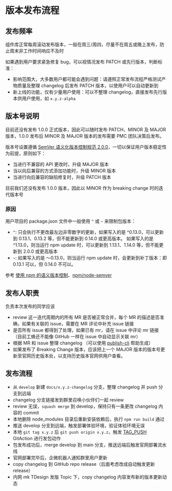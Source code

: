 # 版本发布流程

## 发布频率

组件库正常每周滚动发布版本，一般在周三/周四，尽量不在周五或晚上发布，防止周末非工作时间响应不及时

如果遇到用户要求紧急修复 bug，可以视情况发布 PATCH 或先行版本，判断标准：

- 影响范围大，大多数用户都可能会遇到问题：请遵照正常发布流程严格测试产物质量及整理 changelog 后发布 PATCH 版本，以使用户可以自动更新到
- 新上线的功能，仅有少量用户使用：可以不整理 changelog，直接发布先行版本供用户使用，如 `x.y.z-alpha`

## 版本号说明

目前还没有发布 1.0.0 正式版本，因此可以随时发布 PATCH、MINOR 及 MAJOR 版本，1.0.0 发布后 MINOR 及 MAJOR 版本的发布需要 PMC 团队决策后发布。

版本号设置遵循 [SemVer 语义化版本控制规范 2.0.0](https://semver.org/lang/zh-CN/)，一切以保证用户版本稳定性为前提，原则如下：

- 当进行不兼容的 API 更改时，升级 MAJOR 版本
- 当以向后兼容的方式添加功能时，升级 MINOR 版本
- 当进行向后兼容的缺陷修复时，升级 PATCH 版本

目前我们还没有发布 1.0.0 版本，因此以 MINOR 作为 breaking change 时的迭代版本号

### 原因

用户项目的 package.json 文件中一般使用 `^` 或 `~` 来限制包版本：

- `^`: 只会执行不更改最左边非零数字的更新，如果写入的是 ^0.13.0，可以更新到 0.13.1、0.13.2 等，但不能更新到 0.14.0 或更高版本。 如果写入的是 ^1.13.0，则当运行 npm update 时，可以更新到 1.13.1、1.14.0 等，但不能更新到 2.0.0 或更高版本
- `~`: 如果写入的是 〜0.13.0，则当运行 npm update 时，会更新到补丁版本：即 0.13.1 可以，但 0.14.0 不可以。

参考 [使用 npm 的语义版本控制](http://nodejs.cn/learn/semantic-versioning-using-npm)、[npm/node-semver](https://github.com/npm/node-semver#caret-ranges-123-025-004)

## 发布人职责

负责本次发布的同学应该

- review 这一迭代周期内的所有 MR 是否被正常合并，每个 MR 的描述是否准确，如果有关联的 issue，需要在 MR 评论中补充 issue 链接
- 是否所有 issue 都得到了处理，如果已有 mr，请在 issue 中评论 mr 链接（目前工蜂还不能像 GitHub 一样在 issue 中自动显示关联 mr）
- 根据 MR 和 issue 整理 changelog （可以使用 [publish-cli](https://github.com/Tencent/tdesign-starter-cli/tree/main/packages/publish-cli) 帮助生成）
- 如果发布了 Breaking Change 版本，应该把上一个 MAJOR 版本的版本号更新至官网历史版本处，以支持历史版本官网供用户查看。

## 发布流程

- 从 `develop` 新建 `docs/x.y.z-changelog` 分支，整理 changelog 并 push 分支到远端
- changelog 分支链接发到群里召唤小伙伴们一起 review
- review 无误，`squash merge` 到 develop，保持只有一条更改 changelog 内容的 commit
- 本地删除 node_modules 目录后重新安装依赖后，执行 `npm run build` 通过
- 推送 develop 分支到远端，触发部署体验环境，验证体验环境无误
- 本地 `git tag x.y.z` 后 `git push origin x.y.z`，触发 [TAG_PUSH](https://github.com/Tencent/tdesign-vue/blob/develop/.github/workflows/tag-push.yml) GitAction 进行发包动作
- 包发布成功后，merge develop 到 main 分支，推送远端后触发官网部署流水线
- 官网部署完毕后，企微机器人通知群里用户更新
- copy changelog 到 GitHub repo release（后面考虑改成自动触发更新 release）
- 内网 mk TDesign 发版 Topic 下，copy changelog 内容发布新的版本更新动态